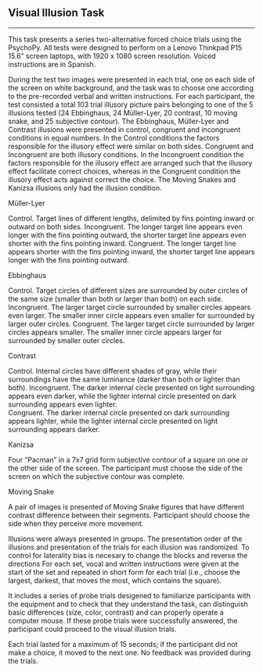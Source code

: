 Visual Illusion Task
-----------------------
-----------------------

This task presents a series two-alternative forced choice trials using the PsychoPy. 
All tests were designed to perform on a Lenovo Thinkpad P15 15.6” screen laptops, with 1920 x 1080 screen resolution.
Voiced instructions are in Spanish.

During the test two images were presented in each trial, one on each side of the screen on white background, 
and the task was to choose one according to the pre-recorded verbal and written instructions. 
For each participant, the test consisted a total 103 trial illusory picture pairs belonging to one of the 5 illusions tested 
(24 Ebbinghaus, 24 Müller-Lyer, 20 contrast, 10 moving snake, and 25 subjective contour). The Ebbinghaus, Müller-Lyer and 
Contrast illusions were presented in control, congruent and incongruent conditions in equal numbers. 
In the Control conditions the factors responsible for the illusory effect were similar on both sides. 
Congruent and Incongruent are both illusory conditions. In the Incongruent condition the factors responsible 
for the illusory effect are arranged such that the illusory effect facilitate correct choices, whereas in the 
Congruent condition the illusory effect acts against correct the choice. The Moving Snakes and Kanizsa illusions 
only had the illusion condition.

Müller-Lyer
	
Control. Target lines of different lengths, delimited by fins pointing inward or outward on both sides. 
Incongruent. The longer target line appears even longer with the fins pointing outward, the shorter target line appears even shorter with the fins pointing inward. 
Congruent. The longer target line appears shorter with the fins pointing inward, the shorter target line appears longer with the fins pointing outward. 

Ebbinghaus 
	
Control. Target circles of different sizes are surrounded by outer circles of the same size (smaller than both or larger than both) on each side. 
Incongruent. The larger target circle surrounded by smaller circles appears even larger. The smaller inner circle appears even smaller for surrounded by larger outer circles. 
Congruent. The larger target circle surrounded by larger circles appears smaller. The smaller inner circle appears larger for surrounded by smaller outer circles. 

Contrast 

Control. Internal circles have different shades of gray, while their surroundings have the same luminance (darker than both or lighter than both). 
Incongruent. The darker internal circle presented on light surrounding appears even darker, while the lighter internal circle presented on dark surrounding appears even lighter.   
Congruent. The darker internal circle presented on dark surrounding appears lighter, while the lighter internal circle presented on light surrounding appears darker.   

Kanizsa 
	
Four “Pacman” in a 7x7 grid form subjective contour of a square on one or the other side of the screen. 
The participant must choose the side of the screen on which the subjective contour was complete. 

Moving Snake 
	
A pair of images is presented of Moving Snake figures that have different contrast difference between their segments. 
Participant should choose the side when they perceive more movement. 

Illusions were always presented in groups. 
The presentation order of the illusions and presentation of the trials for each illusion was randomized. 
To control for laterality bias is necesary to change the blocks and reverse the directions 
For each set, vocal and written instructions were given at the start of the set and repeated in short form for each trial 
(i.e., choose the largest, darkest, that moves the most, which contains the square). 

It includes a series of probe trials desigened to familiarize participants with the equipment and to check that they understand the task, 
can distinguish basic differences (size, color, contrast) and can properly operate a computer mouse. 
If these probe trials were successfully answered, the participant could proceed to the visual illusion trials.  

Each trial lasted for a maximum of 15 seconds; if the participant did not make a choice, 
it moved to the next one. No feedback was provided during the trials.